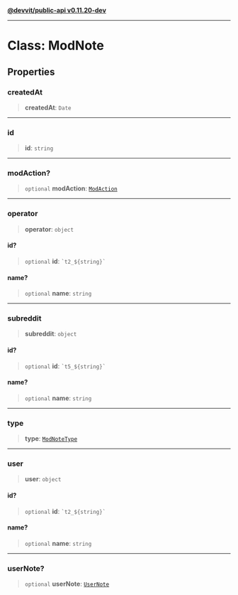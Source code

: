 [**@devvit/public-api v0.11.20-dev**](../../README.md)

---

# Class: ModNote

## Properties

<a id="createdat"></a>

### createdAt

> **createdAt**: `Date`

---

<a id="id"></a>

### id

> **id**: `string`

---

<a id="modaction"></a>

### modAction?

> `optional` **modAction**: [`ModAction`](../interfaces/ModAction.md)

---

<a id="operator"></a>

### operator

> **operator**: `object`

#### id?

> `optional` **id**: `` `t2_${string}` ``

#### name?

> `optional` **name**: `string`

---

<a id="subreddit"></a>

### subreddit

> **subreddit**: `object`

#### id?

> `optional` **id**: `` `t5_${string}` ``

#### name?

> `optional` **name**: `string`

---

<a id="type"></a>

### type

> **type**: [`ModNoteType`](../type-aliases/ModNoteType.md)

---

<a id="user"></a>

### user

> **user**: `object`

#### id?

> `optional` **id**: `` `t2_${string}` ``

#### name?

> `optional` **name**: `string`

---

<a id="usernote"></a>

### userNote?

> `optional` **userNote**: [`UserNote`](../type-aliases/UserNote.md)
